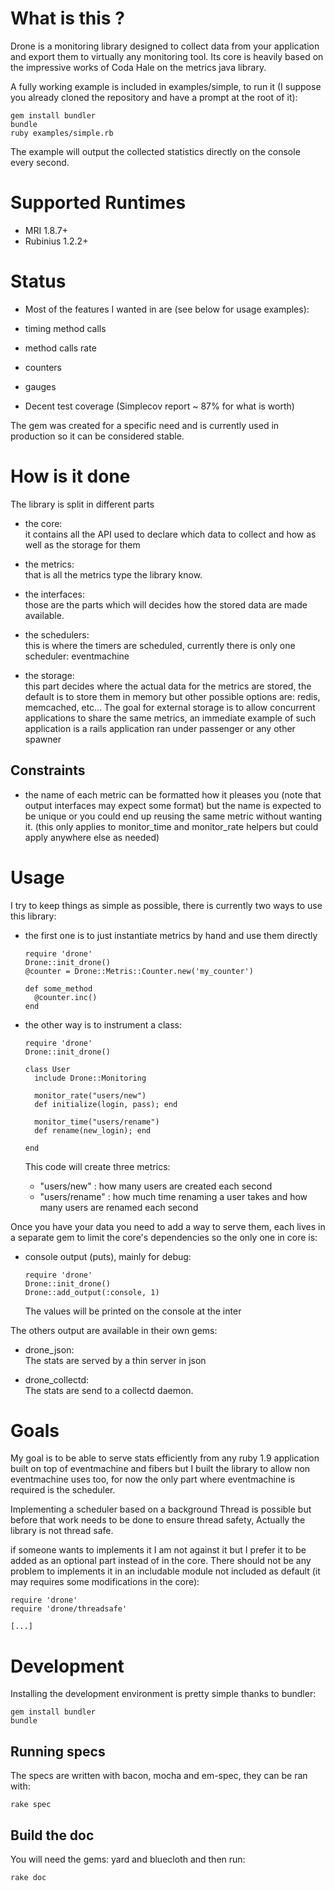
# What is this ?

Drone is a monitoring library designed to collect data from your application and export them
to virtually any monitoring tool.
Its core is heavily based on the impressive works of Coda Hale on the metrics java library.

A fully working example is included in examples/simple, to run it
(I suppose you already cloned the repository and have a prompt at the root of it):

    gem install bundler
    bundle
    ruby examples/simple.rb
  
The example will output the collected statistics directly on the console every second.

# Supported Runtimes

- MRI 1.8.7+
- Rubinius 1.2.2+


# Status
 - Most of the features I wanted in are (see below for usage examples):
  - timing method calls
  - method calls rate
  - counters
  - gauges

 - Decent test coverage (Simplecov report ~ 87% for what is worth)
 
 The gem was created for a specific need and is currently used in production so
 it can be considered stable.


# How is it done

The library is split in different parts

- the core:<br/>
  it contains all the API used to declare which data to collect and how as well as the storage for them

- the metrics:<br/>
  that is all the metrics type the library know.

- the interfaces:<br/>
  those are the parts which will decides how the stored data are made available.

- the schedulers:</br>
  this is where the timers are scheduled, currently there is only one scheduler: eventmachine

- the storage:<br/>
  this part decides where the actual data for the metrics are stored, the default is to store them
  in memory but other possible options are: redis, memcached, etc...
  The goal for external storage is to allow concurrent applications to share the same metrics, an
  immediate example of such application is a rails application ran under passenger or any other spawner

## Constraints

- the name of each metric can be formatted how it pleases you (note that output interfaces may expect some format)
  but the name is expected to be unique or you could end up reusing the same metric without wanting it.
  (this only applies to monitor_time and monitor_rate helpers but could apply anywhere else as needed)

# Usage
  
  I try to keep things as simple as possible, there is currently two ways to use
  this library:
  
  - the first one is to just instantiate metrics by hand and use them directly
    
        require 'drone'
        Drone::init_drone()
        @counter = Drone::Metris::Counter.new('my_counter')
        
        def some_method
          @counter.inc()
        end
  
  - the other way is to instrument a class:
  
        require 'drone'
        Drone::init_drone()
        
        class User
          include Drone::Monitoring
          
          monitor_rate("users/new")
          def initialize(login, pass); end
          
          monitor_time("users/rename")
          def rename(new_login); end
          
        end
      
      This code will create three metrics:
      - "users/new"       : how many users are created each second
      - "users/rename"    : how much time renaming a user takes and how many users are renamed
                            each second
      
  
Once you have your data you need to add a way to serve them, each lives in a separate
gem to limit the core's dependencies so the only one in core is:
  
  - console output (puts), mainly for debug:
      
        require 'drone'
        Drone::init_drone()
        Drone::add_output(:console, 1)
      
      The values will be printed on the console at the inter
  
  The others output are available in their own gems:
  - drone_json:<br/>
    The stats are served by a thin server in json
  
  - drone_collectd:<br/>
    The stats are send to a collectd daemon.
  
# Goals

  My goal is to be able to serve stats efficiently from any ruby 1.9 application built
  on top of eventmachine and fibers but I built the library to allow non eventmachine uses too, for
  now the only part where eventmachine is required is the scheduler.
  
  Implementing a scheduler based on a background Thread is possible but before that work
  needs to be done to ensure thread safety, Actually the library is not thread safe.
  
  if someone wants to implements it I am not against it but I prefer it to be added as an
  optional part instead of in the core. There should not be any problem to implements it
  in an includable module not included as default (it may requires some modifications in the core):
  
    require 'drone'
    require 'drone/threadsafe'
    
    [...]
  
  
# Development

  Installing the development environment is pretty simple thanks to bundler:
    
    gem install bundler
    bundle
  
## Running specs
  
  The specs are written with bacon, mocha and em-spec, they can be ran with:
    
    rake spec
  
## Build the doc
  You will need the gems: yard and bluecloth and then run:
  
    rake doc
